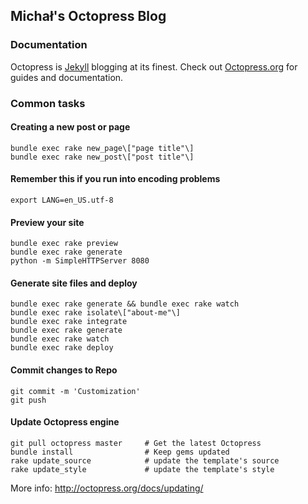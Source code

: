 ## Michał's Octopress Blog

### Documentation

Octopress is [Jekyll](https://github.com/mojombo/jekyll) blogging at its finest.
Check out [Octopress.org](http://octopress.org/docs) for guides and documentation.

### Common tasks

#### Creating a new post or page

    bundle exec rake new_page\["page title"\]
    bundle exec rake new_post\["post title"\]

#### Remember this if you run into encoding problems

    export LANG=en_US.utf-8

#### Preview your site

    bundle exec rake preview
    bundle exec rake generate
    python -m SimpleHTTPServer 8080

#### Generate site files and deploy

    bundle exec rake generate && bundle exec rake watch
    bundle exec rake isolate\["about-me"\]
    bundle exec rake integrate
    bundle exec rake generate 
    bundle exec rake watch
    bundle exec rake deploy

#### Commit changes to Repo

    git commit -m 'Customization'
    git push

#### Update Octopress engine

    git pull octopress master     # Get the latest Octopress
    bundle install                # Keep gems updated
    rake update_source            # update the template's source
    rake update_style             # update the template's style

More info: http://octopress.org/docs/updating/


